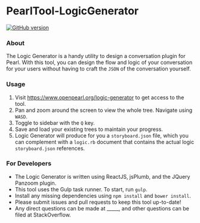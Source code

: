 # PearlTool-LogicGenerator
[![GitHub version](https://badge.fury.io/gh/openpearl%2FPearlTool-LogicGenerator.svg)](http://badge.fury.io/gh/openpearl%2FPearlTool-LogicGenerator)

### About

The Logic Generator is a handy utility to design a conversation plugin for Pearl. With this tool, you can design the flow and logic of your conversation for your users without having to craft the `JSON` of the conversation yourself.

### Usage

1. Visit https://www.openpearl.org/logic-generator to get access to the tool.
1. Pan and zoom around the screen to view the whole tree. Navigate using `WASD`.
1. Toggle to sidebar with the `Q` key.
1. Save and load your existing trees to maintain your progress.
1. Logic Generator will produce for you a `storyboard.json` file, which you can complement with a `logic.rb` document that contains the actual logic `storyboard.json` references.

### For Developers

* The Logic Generator is written using ReactJS, jsPlumb, and the JQuery Panzoom plugin.
* This tool uses the Gulp task runner. To start, run `gulp`.
* Install any missing dependencies using `npm install` and `bower install`.
* Please submit issues and pull requests to keep this tool up-to-date!
* Any direct questions can be made at _____, and other questions can be filed at StackOverflow.